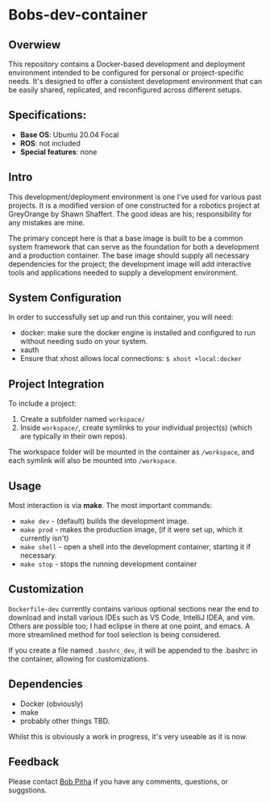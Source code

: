 # Bobs-dev-container

## Overwiew
This repository contains a Docker-based development and deployment environment intended to be configured for
personal or project-specific needs. It's designed to offer a consistent development environment that can be
easily shared, replicated, and reconfigured across different setups.

## Specifications:
* **Base OS**: Ubuntu 20.04 Focal
* **ROS**: not included
* **Special features**: none

## Intro
This development/deployment environment is one I've used for various past projects. It is a modified version
of one constructed for a robotics project at GreyOrange by Shawn Shaffert. The good ideas are his;
responsibility for any mistakes are mine.

The primary concept here is that a base image is built to be a common system framework that can serve as
the foundation for both a development and a production container. The base image should supply all necessary
dependencies for the project; the development image will add interactive tools and applications needed to
supply a development environment.

## System Configuration
In order to successfully set up and run this container, you will need:
* docker: make sure the docker engine is installed and configured to run without needing sudo on your system.
* xauth
* Ensure that xhost allows local connections:
    `$ xhost +local:docker`

## Project Integration
To include a project:
1. Create a subfolder named `workspace/`
2. Inside `workspace/`, create symlinks to your individual project(s) (which are typically in their own repos).

The workspace folder will be mounted in the container as `/workspace`, and each symlink will also be mounted into `/workspace`.

## Usage

Most interaction is via **make**. The most important commands:

* `make dev` - (default) builds the development image.
* `make prod` - makes the production image, (if it were set up, which it currently isn't)
* `make shell` - open a shell into the development container, starting it if necessary.
* `make stop` - stops the running development container

## Customization
`Dockerfile-dev` currently contains various optional sections near the end to download and install various IDEs such as VS Code, IntelliJ IDEA, and vim. Others are possible too; I had eclipse in there at one point, and emacs. A more streamlined method for tool selection is being considered. 

If you create a file named `.bashrc_dev`, it will be appended to the .bashrc in the container, allowing for customizations.

## Dependencies
* Docker (obviously)
* make
* probably other things TBD.

Whilst this is obviously a work in progress, it's very useable as it is now.

## Feedback
Please contact [Bob Pitha](mailto:bpitha@medacuity.com) if you have any comments, questions, or suggstions.
